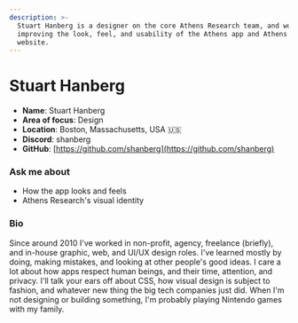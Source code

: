 ```yaml
---
description: >-
  Stuart Hanberg is a designer on the core Athens Research team, and works on
  improving the look, feel, and usability of the Athens app and Athens Research
  website.
---
```


# Stuart Hanberg

* **Name**: Stuart Hanberg
* **Area of focus**: Design
* **Location**: Boston, Massachusetts, USA 🇺🇸
* **Discord**: shanberg
* **GitHub**: [https://github.com/shanberg](https://github.com/shanberg)​

### Ask me about <a id="ask-me-about"></a>

* How the app looks and feels
* Athens Research's visual identity

### Bio

Since around 2010 I've worked in non-profit, agency, freelance \(briefly\), and in-house graphic, web, and UI/UX design roles. I've learned mostly by doing, making mistakes, and looking at other people's good ideas. I care a lot about how apps respect human beings, and their time, attention, and privacy. I'll talk your ears off about CSS, how visual design is subject to fashion, and whatever new thing the big tech companies just did. When I'm not designing or building something, I'm probably playing Nintendo games with my family.

